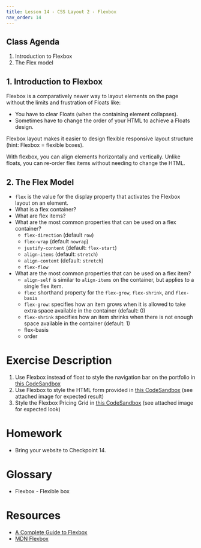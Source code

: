 ```yaml
---
title: Lesson 14 - CSS Layout 2 - Flexbox
nav_order: 14
---
```


## Class Agenda

1. Introduction to Flexbox
1. The Flex model

## 1. Introduction to Flexbox

Flexbox is a comparatively newer way to layout elements on the page without the limits and frustration of Floats like:
  - You have to clear Floats (when the containing element collapses).
  - Sometimes have to change the order of your HTML to achieve a Floats design.

Flexbox layout makes it easier to design flexible responsive layout structure (hint: Flexbox = flexible boxes).

With flexbox, you can align elements horizontally and vertically. Unlike floats, you can re-order flex items without needing to change the HTML.

## 2. The Flex Model

- `flex` is the value for the display property that activates the Flexbox layout on an element.
- What is a flex container?
- What are flex items?
- What are the most common properties that can be used on a flex container?
  - `flex-direction` (default `row`)
  - `flex-wrap` (default `nowrap`)
  - `justify-content` (default: `flex-start`)
  - `align-items` (default: `stretch`)
  - `align-content` (default: `stretch`)
  - `flex-flow`
- What are the most common properties that can be used on a flex item?
  - `align-self` is similar to `align-items` on the container, but applies to a single flex item.
  - `flex`: shorthand property for the `flex-grow`, `flex-shrink`, and `flex-basis`
  - `flex-grow`: specifies how an item grows when it is allowed to take extra space available in the container (default: 0)
  - `flex-shrink` specifies how an item shrinks when there is not enough space available in the container (default: 1)
  - flex-basis
  - order


# Exercise Description
1. Use Flexbox instead of float to style the navigation bar on the portfolio in [this CodeSandbox](https://codesandbox.io/s/flex1-vkyi2)
2. Use Flexbox to style the HTML form provided in [this CodeSandbox](https://codesandbox.io/s/flexbox2-ymdfj?file=/index.html) (see attached image for expected result)
3. Style the Flexbox Pricing Grid in [this CodeSandbox](https://codesandbox.io/s/flexbox3-w8vqk) (see attached image for expected look)

# Homework

- Bring your website to Checkpoint 14.

# Glossary

- Flexbox - Flexible box

# Resources

- [A Complete Guide to Flexbox](https://css-tricks.com/snippets/css/a-guide-to-flexbox/)
- [MDN Flexbox](https://developer.mozilla.org/en-US/docs/Learn/CSS/CSS_layout/Flexbox)
